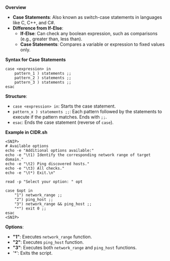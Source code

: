 **Overview**
- **Case Statements**: Also known as switch-case statements in languages like C, C++, and C#.
- **Difference from If-Else**:
    - **If-Else**: Can check any boolean expression, such as comparisons (e.g., greater than, less than).
    - **Case Statements**: Compares a variable or expression to fixed values only.


**Syntax for Case Statements**
```
case <expression> in
    pattern_1 ) statements ;;
    pattern_2 ) statements ;;
    pattern_3 ) statements ;;
esac
```
**Structure**:
- `case <expression> in`: Starts the case statement.
- `pattern_x ) statements ;;`: Each pattern followed by the statements to execute if the pattern matches. Ends with `;;`.
- `esac`: Ends the case statement (reverse of `case`).



**Example in CIDR.sh**
```
<SNIP>
# Available options
echo -e "Additional options available:"
echo -e "\t1) Identify the corresponding network range of target domain."
echo -e "\t2) Ping discovered hosts."
echo -e "\t3) All checks."
echo -e "\t*) Exit.\n"

read -p "Select your option: " opt

case $opt in
    "1") network_range ;;
    "2") ping_host ;;
    "3") network_range && ping_host ;;
    "*") exit 0 ;;
esac
<SNIP>
```
**Options**:
- **"1"**: Executes `network_range` function.
- **"2"**: Executes `ping_host` function.
- **"3"**: Executes both `network_range` and `ping_host` functions.
- '*': Exits the script.